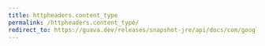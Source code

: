 ```yaml
---
title: httpheaders.content_type
permalink: /httpheaders.content_type/
redirect_to: https://guava.dev/releases/snapshot-jre/api/docs/com/google/common/net/HttpHeaders.html#CONTENT_TYPE
---
```

